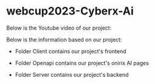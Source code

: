 # webcup2023-Cyberx-Ai

Below is the Youtube video of our project:


Below is the information based on our project:

- Folder Client contains our project's frontend 
- Folder Openapi contains our project's onirix AI pages

- Folder Server contains our project's backend
